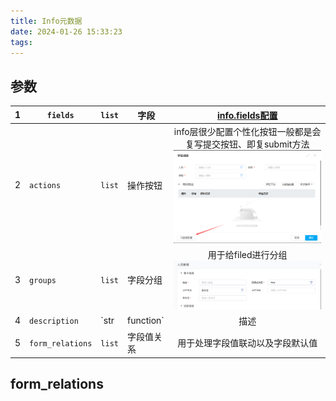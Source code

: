 ```yaml
---
title: Info元数据
date: 2024-01-26 15:33:23
tags:
---
```


## 参数

| 1    | `fields`         | `list`         | 字段       | [info.fields配置](https://wiki.hcmcloud.cn/pages/viewpage.action?pageId=26869947) |
| ---- | ---------------- | -------------- | ---------- | :----------------------------------------------------------: |
| 2    | `actions`        | `list`         | 操作按钮   | info层很少配置个性化按钮一般都是会复写提交按钮、即复submit方法<img src="Info元数据\image-20240126154819602.png" alt="image-20240126154819602" style="zoom:80%;" /> |
| 3    | `groups`         | `list`         | 字段分组   | 用于给filed进行分组<img src="Info元数据\image-20240126154555025.png" alt="image-20240126154555025" style="zoom:80%;" /> |
| 4    | `description`    | `str|function` | 描述       | <img src="Info元数据\image-20240126154800945.png" alt="image-20240126154800945" style="zoom:80%;" /> |
| 5    | `form_relations` | `list`         | 字段值关系 |               用于处理字段值联动以及字段默认值               |

## form_relations

